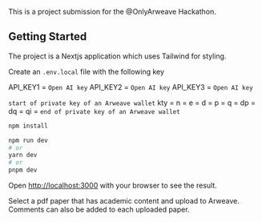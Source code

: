 This is a project submission for the @OnlyArweave Hackathon.

## Getting Started

The project is a Nextjs application which uses Tailwind for styling.

Create an `.env.local` file with the following key



 API_KEY1 = `Open AI key`
 API_KEY2 = `Open AI key`
 API_KEY3 = `Open AI key`

 `start of private key of an Arweave wallet`
kty =
n =
e =
d =
p =
q =
dp =
dq =
qi =
`end of private key of an Arweave wallet`

```bash
npm install
```

```bash
npm run dev
# or
yarn dev
# or
pnpm dev
```

Open [http://localhost:3000](http://localhost:3000) with your browser to see the result.

Select a pdf paper that has academic content and upload to Arweave. Comments can also be added to each uploaded paper.  



